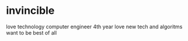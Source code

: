 # invincible
love technology
computer engineer 4th year
love new tech and algoritms
want to be best of all
